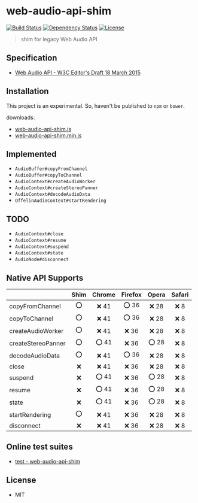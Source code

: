 # web-audio-api-shim
[![Build Status](http://img.shields.io/travis/mohayonao/web-audio-api-shim.svg?style=flat-square)](https://travis-ci.org/mohayonao/web-audio-api-shim)
[![Dependency Status](http://img.shields.io/david/mohayonao/web-audio-api-shim.svg?style=flat-square)](https://david-dm.org/mohayonao/web-audio-api-shim)
[![License](http://img.shields.io/badge/license-MIT-brightgreen.svg?style=flat-square)](http://mohayonao.mit-license.org/)

> shim for legacy Web Audio API

## Specification
- [Web Audio API - W3C Editor's Draft 18 March 2015](http://webaudio.github.io/web-audio-api/)

## Installation
This project is an experimental. So, haven't be published to `npm` or `bower`.

downloads:

- [web-audio-api-shim.js](https://raw.githubusercontent.com/mohayonao/web-audio-api-shim/master/build/web-audio-api-shim.js)
- [web-audio-api-shim.min.js](https://raw.githubusercontent.com/mohayonao/web-audio-api-shim/master/build/web-audio-api-shim.min.js)

## Implemented
- `AudioBuffer#copyFromChannel`
- `AudioBuffer#copyToChannel`
- `AudioContext#createAudioWorker`
- `AudioContext#createStereoPanner`
- `AudioContext#decodeAudioData`
- `OffelinAudioContext#startRendering`

## TODO
- `AudioContext#close`
- `AudioContext#resume`
- `AudioContext#suspend`
- `AudioContext#state`
- `AudioNode#disconnect`

## Native API Supports
|                    | Shim | Chrome | Firefox | Opera  | Safari |
| -------------------|:----:|:------:|:-------:|:------:|:------:|
| copyFromChannel    | :o:  | :x: 41 | :o: 36  | :x: 28 | :x: 8  |
| copyToChannel      | :o:  | :x: 41 | :o: 36  | :x: 28 | :x: 8  |
| createAudioWorker  | :o:  | :x: 41 | :x: 36  | :x: 28 | :x: 8  |
| createStereoPanner | :o:  | :o: 41 | :x: 36  | :o: 28 | :x: 8  |
| decodeAudioData    | :o:  | :x: 41 | :o: 36  | :x: 28 | :x: 8  |
| close              | :x:  | :x: 41 | :x: 36  | :x: 28 | :x: 8  |
| suspend            | :x:  | :o: 41 | :x: 36  | :o: 28 | :x: 8  |
| resume             | :x:  | :o: 41 | :x: 36  | :o: 28 | :x: 8  |
| state              | :x:  | :o: 41 | :x: 36  | :o: 28 | :x: 8  |
| startRendering     | :o:  | :x: 41 | :x: 36  | :x: 28 | :x: 8  |
| disconnect         | :x:  | :x: 41 | :x: 36  | :x: 28 | :x: 8  |

## Online test suites
- [test - web-audio-api-shim](http://mohayonao.github.io/web-audio-api-shim/test/)

## License
- MIT
